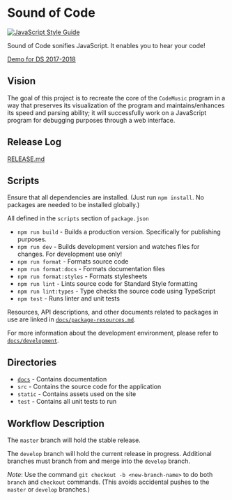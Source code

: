 # Sound of Code

[![JavaScript Style Guide](https://img.shields.io/badge/code_style-standard-brightgreen.svg)](https://standardjs.com)

Sound of Code sonifies JavaScript. It enables you to hear your code!

[Demo for DS 2017-2018](https://raikesschoolds.github.io/cse-cohen/)

## Vision

The goal of this project is to recreate the core of the `CodeMusic` program in a way that preserves its visualization of the program and maintains/enhances its speed and parsing ability; it will successfully work on a JavaScript program for debugging purposes through a web interface.

## Release Log

[RELEASE.md](RELEASE.md)

## Scripts

Ensure that all dependencies are installed. (Just run `npm install`. No packages are needed to be installed globally.)

All defined in the `scripts` section of `package.json`

- `npm run build` - Builds a production version. Specifically for publishing purposes.
- `npm run dev` - Builds development version and watches files for changes. For development use only!
- `npm run format` - Formats source code
- `npm run format:docs` - Formats documentation files
- `npm run format:styles` - Formats stylesheets
- `npm run lint` - Lints source code for Standard Style formatting
- `npm run lint:types` - Type checks the source code using TypeScript
- `npm test` - Runs linter and unit tests

Resources, API descriptions, and other documents related to packages in use are linked in [`docs/package-resources.md`](docs/package-resources.md).

For more information about the development environment, please refer to [`docs/development`](docs/development.md).

## Directories

- [`docs`](./docs/README.md) - Contains documentation
- `src` - Contains the source code for the application
- `static` - Contains assets used on the site
- `test` - Contains all unit tests to run

## Workflow Description

The `master` branch will hold the stable release.

The `develop` branch will hold the current release in progress. Additional branches must branch from and merge into the `develop` branch.

_Note_: Use the command `git checkout -b <new-branch-name>` to do both `branch` and `checkout` commands. (This avoids accidental pushes to the `master` or `develop` branches.)
